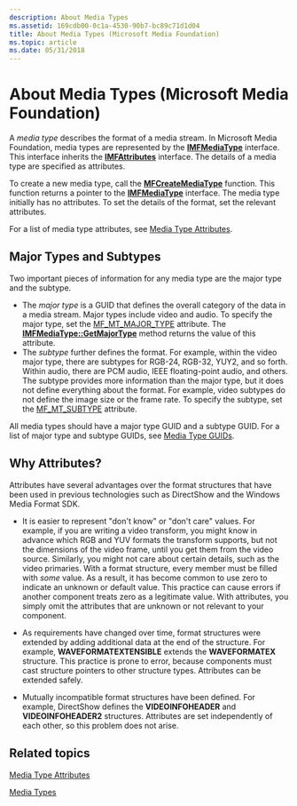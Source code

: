 ```yaml
---
description: About Media Types
ms.assetid: 169cdb00-0c1a-4530-90b7-bc89c71d1d04
title: About Media Types (Microsoft Media Foundation)
ms.topic: article
ms.date: 05/31/2018
---
```


# About Media Types (Microsoft Media Foundation)

A *media type* describes the format of a media stream. In Microsoft Media Foundation, media types are represented by the [**IMFMediaType**](/windows/desktop/api/mfobjects/nn-mfobjects-imfmediatype) interface. This interface inherits the [**IMFAttributes**](/windows/desktop/api/mfobjects/nn-mfobjects-imfattributes) interface. The details of a media type are specified as attributes.

To create a new media type, call the [**MFCreateMediaType**](/windows/desktop/api/mfapi/nf-mfapi-mfcreatemediatype) function. This function returns a pointer to the [**IMFMediaType**](/windows/desktop/api/mfobjects/nn-mfobjects-imfmediatype) interface. The media type initially has no attributes. To set the details of the format, set the relevant attributes.

For a list of media type attributes, see [Media Type Attributes](media-type-attributes.md).

## Major Types and Subtypes

Two important pieces of information for any media type are the major type and the subtype.

-   The *major type* is a GUID that defines the overall category of the data in a media stream. Major types include video and audio. To specify the major type, set the [MF\_MT\_MAJOR\_TYPE](mf-mt-major-type-attribute.md) attribute. The [**IMFMediaType::GetMajorType**](/windows/desktop/api/mfobjects/nf-mfobjects-imfmediatype-getmajortype) method returns the value of this attribute.
-   The *subtype* further defines the format. For example, within the video major type, there are subtypes for RGB-24, RGB-32, YUY2, and so forth. Within audio, there are PCM audio, IEEE floating-point audio, and others. The subtype provides more information than the major type, but it does not define everything about the format. For example, video subtypes do not define the image size or the frame rate. To specify the subtype, set the [MF\_MT\_SUBTYPE](mf-mt-subtype-attribute.md) attribute.

All media types should have a major type GUID and a subtype GUID. For a list of major type and subtype GUIDs, see [Media Type GUIDs](media-type-guids.md).

## Why Attributes?

Attributes have several advantages over the format structures that have been used in previous technologies such as DirectShow and the Windows Media Format SDK.

-   It is easier to represent "don't know" or "don't care" values. For example, if you are writing a video transform, you might know in advance which RGB and YUV formats the transform supports, but not the dimensions of the video frame, until you get them from the video source. Similarly, you might not care about certain details, such as the video primaries. With a format structure, every member must be filled with *some* value. As a result, it has become common to use zero to indicate an unknown or default value. This practice can cause errors if another component treats zero as a legitimate value. With attributes, you simply omit the attributes that are unknown or not relevant to your component.

-   As requirements have changed over time, format structures were extended by adding additional data at the end of the structure. For example, **WAVEFORMATEXTENSIBLE** extends the **WAVEFORMATEX** structure. This practice is prone to error, because components must cast structure pointers to other structure types. Attributes can be extended safely.
-   Mutually incompatible format structures have been defined. For example, DirectShow defines the **VIDEOINFOHEADER** and **VIDEOINFOHEADER2** structures. Attributes are set independently of each other, so this problem does not arise.

## Related topics

<dl> <dt>

[Media Type Attributes](media-type-attributes.md)
</dt> <dt>

[Media Types](media-types.md)
</dt> </dl>

 

 



